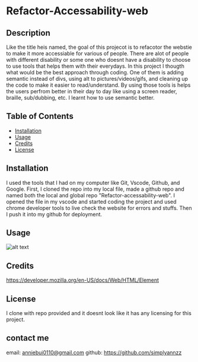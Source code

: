 # Refactor-Accessability-web

## Description
Like the title heis named, the goal of this projecot is to refacotor the webstie to make it more accessiable for various of people. There are alot of people with different disability or some one who doesnt have a disability to choose to use tools that helps them with their everydays. In this project I thougth what would be the best approach through coding. One of them is adding semantic instead of divs, using alt to pictures/videos/gifs, and cleaning up the code to make it easier to read/understand. By using those tools is helps the users perfrom better in their day to day like using a screen reader, braille, sub/dubbing, etc. I learnt how to use semantic better.

## Table of Contents

- [Installation](#installation)
- [Usage](#usage)
- [Credits](#credits)
- [License](#license)

## Installation

I used the tools that I had on my computer like Git, Vscode, Github, and Google. First, I cloned the repo into my local file, made a github repo and named both the local and global repo "Refactor-accessability-web". I opened the file in my vscode and started coding the project and used chrome developer tools to live check the website for errors and stuffs. Then I push it into my github for deployment.

## Usage

![alt text](./assets/images/screenshot.png)

## Credits
https://developer.mozilla.org/en-US/docs/Web/HTML/Element

## License
I clone with repo provided and it doesnt look like it has any licensing for this project.

## contact me
email: anniebui0110@gmail.com
github: https://github.com/simplyannzz